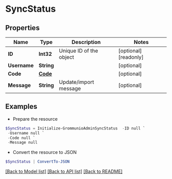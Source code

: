 # SyncStatus
## Properties

Name | Type | Description | Notes
------------ | ------------- | ------------- | -------------
**ID** | **Int32** | Unique ID of the object | [optional] [readonly] 
**Username** | **String** |  | [optional] 
**Code** | [**Code**](Code.md) |  | [optional] 
**Message** | **String** | Update/import message | [optional] 

## Examples

- Prepare the resource
```powershell
$SyncStatus = Initialize-GrommunioAdminSyncStatus  -ID null `
 -Username null `
 -Code null `
 -Message null
```

- Convert the resource to JSON
```powershell
$SyncStatus | ConvertTo-JSON
```

[[Back to Model list]](../README.md#documentation-for-models) [[Back to API list]](../README.md#documentation-for-api-endpoints) [[Back to README]](../README.md)


